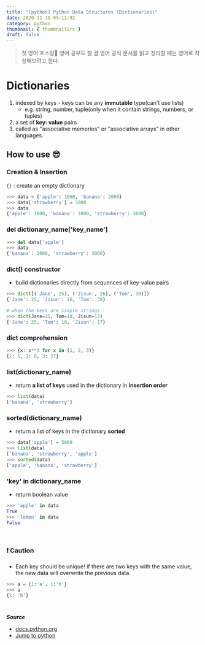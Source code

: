 ```yaml
---
title: "[python] Python Data Structures (Dictionaries)"
date: 2020-11-19 09:11:92
category: python
thumbnail: { thumbnailSrc }
draft: false
---
```

> 첫 영어 포스팅🙂 영어 공부도 할 겸 영어 공식 문서를 읽고 정리할 때는 영어로 작성해보려고 한다.

# Dictionaries

1. indexed by keys - keys can be any **immutable** type(can't use lists)
    - e.g. string, number, tuple(only when it contain strings, numbers, or tuples)
2. a set of **key: value** pairs
3. called as "associative memories" or "associative arrays" in other languages.

## How to use 😎

### Creation & Insertion

`{}` : create an empty dictionary

```python
>>> data = {'apple': 1000, 'banana': 2000}
>>> data['strawberry'] = 3000
>>> data
{'apple': 1000, 'banana': 2000, 'strawberry': 3000}
```


### del dictionary_name['key_name']

```python
>>> del data['apple']
>>> data
{'banana': 2000, 'strawberry': 3000}
```


### dict() constructor

- build dictionaries directly from sequences of key-value pairs

```python
>>> dict([('Jane', 25), ('Jisun', 26), ('Tom', 30)])
{'Jane': 25, 'Jisun': 26, 'Tom': 30}

# when the keys are simple strings
>>> dict(Jane=25, Tom=10, Jisun=17)
{'Jane': 25, 'Tom': 10, 'Jisun': 17}
```



### dict comprehension

```python
>>> {x: x**3 for x in (1, 2, 3)}
{1: 1, 2: 8, 3: 27}
```


### list(dictionary_name)

- return **a list of keys** used in the dictionary in **insertion order**

```python
>>> list(data)
['banana', 'strawberry']
```



### sorted(dictionary_name)

- return a list of keys in the dictionary **sorted**

```python
>>> data['apple'] = 5000
>>> list(data)
['banana', 'strawberry', 'apple']
>>> sorted(data)
['apple', 'banana', 'strawberry']
```



### 'key' in dictionary_name

- return boolean value

```python
>>> 'apple' in data
True
>>> 'lemon' in data
False
```

<br/>

### ❗ Caution
- Each key should be unique! if there are two keys with the same value, the new data will overwrite the previous data.
```python
>>> a = {1:'a', 1:'b'}
>>> a
{1: 'b'}
```

#

***Source***

- [docs.python.org]([https://docs.python.org/3/tutorial/datastructures.html?highlight=dictionary])
- [Jump to python](https://wikidocs.net/16)